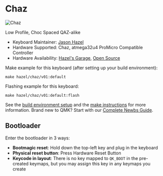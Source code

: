 # Chaz

![Chaz](https://i.imgur.com/FeZQFYAh.png)

Low Profile, Choc Spaced QAZ-alike

* Keyboard Maintainer: [Jason Hazel](https://github.com/jasonhazel)
* Hardware Supported: Chaz, atmega32u4 ProMicro Compatible Controller
* Hardware Availability: [Hazel's Garage](https://shop.hazel.cc/products/chaz), [Open Source](https://github.com/hazels-garage/chaz)

Make example for this keyboard (after setting up your build environment):

    make hazel/chaz/v01:default

Flashing example for this keyboard:

    make hazel/chaz/v01:default:flash

See the [build environment setup](https://docs.qmk.fm/#/getting_started_build_tools) and the [make instructions](https://docs.qmk.fm/#/getting_started_make_guide) for more information. Brand new to QMK? Start with our [Complete Newbs Guide](https://docs.qmk.fm/#/newbs).

## Bootloader

Enter the bootloader in 3 ways:

* **Bootmagic reset**: Hold down the top-left key and plug in the keyboard
* **Physical reset button**: Press Hardware Reset Button
* **Keycode in layout**: There is no key mapped to `QK_BOOT` in the pre-created keymaps, but you may assign this key in any keymaps you create
